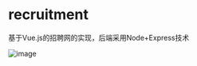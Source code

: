 # recruitment
基于Vue.js的招聘网的实现，后端采用Node+Express技术

![image](https://github.com/wokeyi/recruitment/blob/master/images/home.png)
